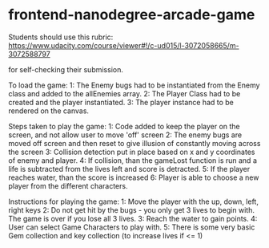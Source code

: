 frontend-nanodegree-arcade-game
===============================

Students should use this rubric: https://www.udacity.com/course/viewer#!/c-ud015/l-3072058665/m-3072588797

for self-checking their submission.

To load the game:
1: The Enemy bugs had to be instantiated from the Enemy class and added to the allEnemies array.
2: The Player Class had to be created and the player instantiated.
3: The player instance had to be rendered on the canvas.

Steps taken to play the game:
1: Code added to keep the player on the screen, and not allow user to move 'off' screen
2: The enemy bugs are moved off screen and then reset to give illusion of constantly moving across the screen
3: Collision detection put in place based on x and y coordinates of enemy and player.
4: If collision, than the gameLost function is run and a life is subtracted from the lives left and score is detracted.
5: If the player reaches water, than the score is increased
6: Player is able to choose a new player from the different characters.

Instructions for playing the game:
1: Move the player with the up, down, left, right keys
2: Do not get hit by the bugs - you only get 3 lives to begin with. The game is over if you lose all 3 lives.
3: Reach the water to gain points.
4: User can select Game Characters to play with.
5: There is some very basic Gem collection and key collection (to increase lives if <= 1)
